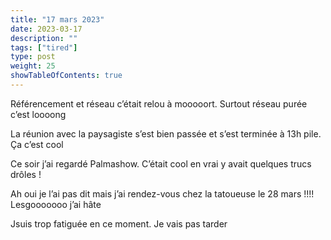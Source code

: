 ```yaml
---
title: "17 mars 2023"
date: 2023-03-17
description: ""
tags: ["tired"]
type: post
weight: 25
showTableOfContents: true
---
```


Référencement et réseau c’était relou à mooooort. Surtout réseau purée c’est loooong

La réunion avec la paysagiste s’est bien passée et s’est terminée à 13h pile. Ça c’est cool

Ce soir j’ai regardé Palmashow. C’était cool en vrai y avait quelques trucs drôles !

Ah oui je l’ai pas dit mais j’ai rendez-vous chez la tatoueuse le 28 mars !!!! Lesgooooooo j’ai hâte

Jsuis trop fatiguée en ce moment. Je vais pas tarder